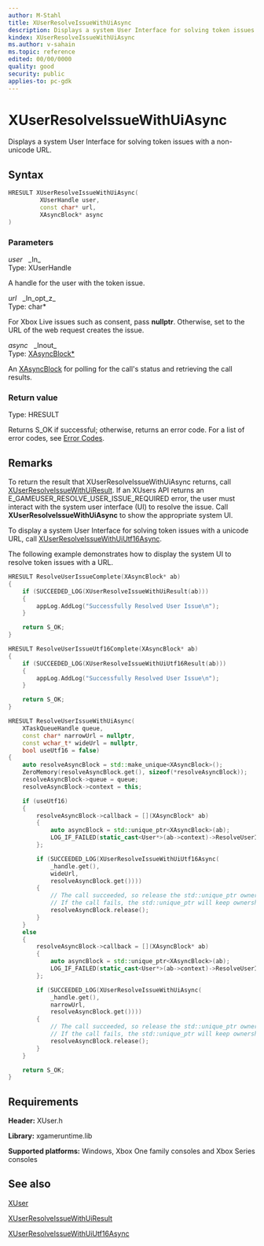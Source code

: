 ```yaml
---
author: M-Stahl
title: XUserResolveIssueWithUiAsync
description: Displays a system User Interface for solving token issues with a non-unicode URL.
kindex: XUserResolveIssueWithUiAsync
ms.author: v-sahain
ms.topic: reference
edited: 00/00/0000
quality: good
security: public
applies-to: pc-gdk
---
```


# XUserResolveIssueWithUiAsync  

Displays a system User Interface for solving token issues with a non-unicode URL.  

## Syntax  
  
```cpp
HRESULT XUserResolveIssueWithUiAsync(  
         XUserHandle user,  
         const char* url,  
         XAsyncBlock* async  
)  
```  
  
### Parameters  
  
*user* &nbsp;&nbsp;\_In\_  
Type: XUserHandle  

A handle for the user with the token issue.  

*url* &nbsp;&nbsp;\_In\_opt\_z\_  
Type: char*  
  
For Xbox Live issues such as consent, pass **nullptr**. Otherwise, set to the URL of the web request creates the issue.

*async* &nbsp;&nbsp;\_Inout\_  
Type: [XAsyncBlock*](../../xasync/structs/xasyncblock.md)  

An [XAsyncBlock](../../xasync/structs/xasyncblock.md) for polling for the call's status and retrieving the call results.  

### Return value

Type: HRESULT
  
Returns S_OK if successful; otherwise, returns an error code. For a list of error codes, see [Error Codes](../../../errorcodes.md).  

## Remarks

To return the result that XUserResolveIssueWithUiAsync returns, call [XUserResolveIssueWithUiResult](xuserresolveissuewithuiresult.md).
If an XUsers API returns an E_GAMEUSER_RESOLVE_USER_ISSUE_REQUIRED error, the user must interact with the system user interface (UI) to resolve the issue.
Call **XUserResolveIssueWithUiAsync** to show the appropriate system UI.

To display a system User Interface for solving token issues with a unicode URL, call [XUserResolveIssueWithUiUtf16Async](xuserresolveissuewithuiutf16async.md).

The following example demonstrates how to display the system UI to resolve token issues with a URL.
  
```cpp
HRESULT ResolveUserIssueComplete(XAsyncBlock* ab)
{
    if (SUCCEEDED_LOG(XUserResolveIssueWithUiResult(ab)))
    {
        appLog.AddLog("Successfully Resolved User Issue\n");
    }

    return S_OK;
}

HRESULT ResolveUserIssueUtf16Complete(XAsyncBlock* ab)
{
    if (SUCCEEDED_LOG(XUserResolveIssueWithUiUtf16Result(ab)))
    {
        appLog.AddLog("Successfully Resolved User Issue\n");
    }

    return S_OK;
}

HRESULT ResolveUserIssueWithUiAsync(
    XTaskQueueHandle queue,
    const char* narrowUrl = nullptr,
    const wchar_t* wideUrl = nullptr,
    bool useUtf16 = false)
{
    auto resolveAsyncBlock = std::make_unique<XAsyncBlock>();
    ZeroMemory(resolveAsyncBlock.get(), sizeof(*resolveAsyncBlock));
    resolveAsyncBlock->queue = queue;
    resolveAsyncBlock->context = this;

    if (useUtf16)
    {
        resolveAsyncBlock->callback = [](XAsyncBlock* ab)
        {
            auto asyncBlock = std::unique_ptr<XAsyncBlock>(ab);
            LOG_IF_FAILED(static_cast<User*>(ab->context)->ResolveUserIssueUtf16Complete(ab));
        };

        if (SUCCEEDED_LOG(XUserResolveIssueWithUiUtf16Async(
            _handle.get(),
            wideUrl,
            resolveAsyncBlock.get())))
        {
            // The call succeeded, so release the std::unique_ptr ownership of XAsyncBlock* since the callback will take over ownership.
            // If the call fails, the std::unique_ptr will keep ownership and delete the XAsyncBlock*
            resolveAsyncBlock.release();
        }
    }
    else
    {
        resolveAsyncBlock->callback = [](XAsyncBlock* ab)
        {
            auto asyncBlock = std::unique_ptr<XAsyncBlock>(ab);
            LOG_IF_FAILED(static_cast<User*>(ab->context)->ResolveUserIssueComplete(ab));
        };

        if (SUCCEEDED_LOG(XUserResolveIssueWithUiAsync(
            _handle.get(),
            narrowUrl,
            resolveAsyncBlock.get())))
        {
            // The call succeeded, so release the std::unique_ptr ownership of XAsyncBlock* since the callback will take over ownership.
            // If the call fails, the std::unique_ptr will keep ownership and delete the XAsyncBlock*
            resolveAsyncBlock.release();
        }
    }

    return S_OK;
}
```

  
## Requirements  
  
**Header:** XUser.h
  
**Library:** xgameruntime.lib  
  
**Supported platforms:** Windows, Xbox One family consoles and Xbox Series consoles  
  
## See also

[XUser](../xuser_members.md)
  
[XUserResolveIssueWithUiResult](xuserresolveissuewithuiresult.md)

[XUserResolveIssueWithUiUtf16Async](xuserresolveissuewithuiutf16async.md)